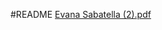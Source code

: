 #README
[Evana Sabatella (2).pdf](https://github.com/gonzalo-med/Programador2022/files/8921311/Evana.Sabatella.2.pdf)
